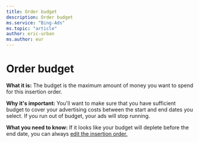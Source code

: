 ```yaml
---
title: Order budget
description: Order budget
ms.service: "Bing-Ads"
ms.topic: "article"
author: eric-urban
ms.author: eur
---
```


# Order budget

**What it is:**  The budget is the maximum amount of money you want to spend for this insertion order.

**Why it's important:** You'll want to make sure that you have sufficient budget to cover your advertising costs between the start and end dates you select.        If you run out of budget, your ads will stop running.

**What you need to know:**  If it looks like your budget will deplete before the end date, you can always [edit the insertion order.](../hlp_BA_CONC_EIO.md)


